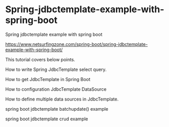 # Spring-jdbctemplate-example-with-spring-boot
Spring jdbctemplate example with spring boot

https://www.netsurfingzone.com/spring-boot/spring-jdbctemplate-example-with-spring-boot/

This tutorial covers below points.

How to write Spring JdbcTemplate select query.

How to get JdbcTemplate in Spring Boot

How to configuration JdbcTemplate DataSource

How to define multiple data sources in JdbcTemplate.

spring boot jdbctemplate batchupdate() example

spring boot jdbctemplate crud example
